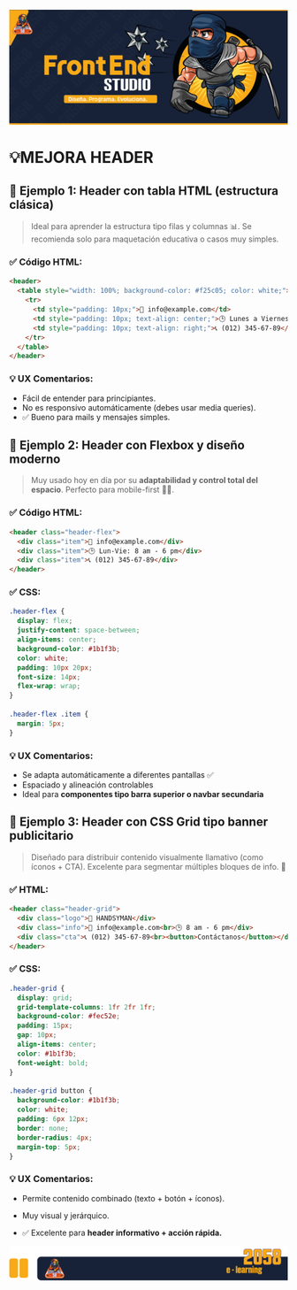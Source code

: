 ![Portada](https://github.com/Grandote58/grandote58-web-codex/blob/main/Semana_002/assets/Mesa%20de%20trabajo%201HtmlTypota.png)

# 💡MEJORA HEADER

## 🧩 Ejemplo 1: **Header con tabla HTML (estructura clásica)**

> Ideal para aprender la estructura tipo filas y columnas 📊. Se recomienda solo para maquetación educativa o casos muy simples.

### ✅ Código HTML:

```html
<header>
  <table style="width: 100%; background-color: #f25c05; color: white;">
    <tr>
      <td style="padding: 10px;">📧 info@example.com</td>
      <td style="padding: 10px; text-align: center;">🕒 Lunes a Viernes: 8 am - 6 pm</td>
      <td style="padding: 10px; text-align: right;">📞 (012) 345-67-89</td>
    </tr>
  </table>
</header>
```

### 💡 UX Comentarios:

- Fácil de entender para principiantes.
- No es responsivo automáticamente (debes usar media queries).
- ✅ Bueno para mails y mensajes simples.

## 🧩 Ejemplo 2: **Header con Flexbox y diseño moderno**

> Muy usado hoy en día por su **adaptabilidad y control total del espacio**. Perfecto para mobile-first 🧠📱.

### ✅ Código HTML:

```html
<header class="header-flex">
  <div class="item">📧 info@example.com</div>
  <div class="item">🕒 Lun-Vie: 8 am - 6 pm</div>
  <div class="item">📞 (012) 345-67-89</div>
</header>
```

### ✅ CSS:

```css
.header-flex {
  display: flex;
  justify-content: space-between;
  align-items: center;
  background-color: #1b1f3b;
  color: white;
  padding: 10px 20px;
  font-size: 14px;
  flex-wrap: wrap;
}

.header-flex .item {
  margin: 5px;
}
```

### 💡 UX Comentarios:

- Se adapta automáticamente a diferentes pantallas ✅
- Espaciado y alineación controlables
- Ideal para **componentes tipo barra superior o navbar secundaria**

## 🧩 Ejemplo 3: **Header con CSS Grid tipo banner publicitario**

> Diseñado para distribuir contenido visualmente llamativo (como íconos + CTA). Excelente para segmentar múltiples bloques de info. 🔳

### ✅ HTML:

```html
<header class="header-grid">
  <div class="logo">🔧 HANDSYMAN</div>
  <div class="info">📧 info@example.com<br>🕒 8 am - 6 pm</div>
  <div class="cta">📞 (012) 345-67-89<br><button>Contáctanos</button></div>
</header>
```

### ✅ CSS:

```css
.header-grid {
  display: grid;
  grid-template-columns: 1fr 2fr 1fr;
  background-color: #fec52e;
  padding: 15px;
  gap: 10px;
  align-items: center;
  color: #1b1f3b;
  font-weight: bold;
}

.header-grid button {
  background-color: #1b1f3b;
  color: white;
  padding: 6px 12px;
  border: none;
  border-radius: 4px;
  margin-top: 5px;
}
```

### 💡 UX Comentarios:

- Permite contenido combinado (texto + botón + íconos).
- Muy visual y jerárquico.

- ✅ Excelente para **header informativo + acción rápida.**


![Pie](https://github.com/Grandote58/grandote58-web-codex/blob/main/Semana_002/assets/Recurso%201PiePagina.png)
